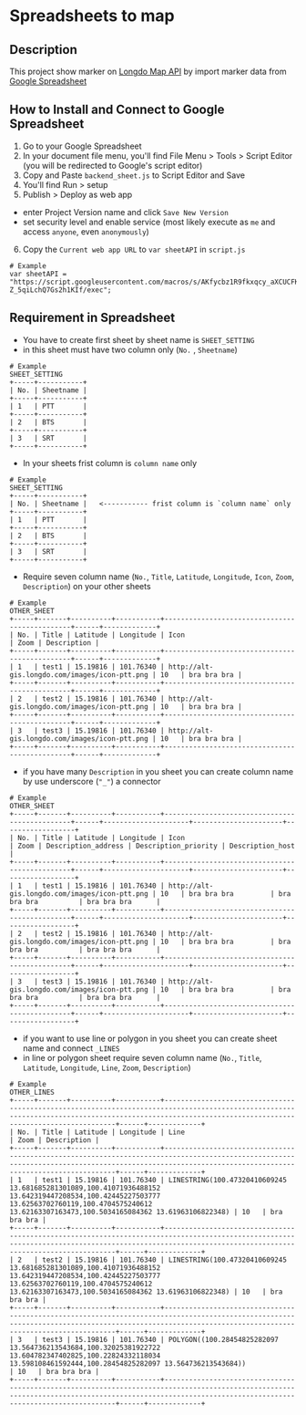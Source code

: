 # Spreadsheets to map
## Description
This project show marker on [Longdo Map API](http://map.longdo.com/longdo-map-api) by import marker data from [Google Spreadsheet](https://www.google.com/intl/th_th/sheets/about/)

## How to Install and Connect to Google Spreadsheet
1. Go to your Google Spreadsheet
2. In your document file menu, you'll find File Menu > Tools > Script Editor (you will be redirected to Google's script editor)
3. Copy and Paste `backend_sheet.js` to Script Editor and Save
4. You'll find Run > setup
5. Publish > Deploy as web app
 - enter Project Version name and click `Save New Version` 
 - set security level and enable service (most likely execute as `me` and access `anyone`, even `anonymously`)
6. Copy the `Current web app URL` to `var sheetAPI` in `script.js`

```
# Example
var sheetAPI = "https://script.googleusercontent.com/macros/s/AKfycbz1R9fkxqcy_aXCUCFKG8H8zdSirsA2_-Z_5qiLchQ7Gs2h1KIf/exec";
```

## Requirement in Spreadsheet
- You have to create first sheet by sheet name is `SHEET_SETTING` 
 - in this sheet must have two column only (`No.` , `Sheetname`)
 
 ```
# Example
SHEET_SETTING
+-----+-----------+
| No. | Sheetname |
+-----+-----------+
| 1   | PTT       |
+-----+-----------+
| 2   | BTS       |
+-----+-----------+
| 3   | SRT       |
+-----+-----------+
```

- In your sheets frist column is `column name` only

```
# Example
SHEET_SETTING
+-----+-----------+
| No. | Sheetname |   <----------- frist column is `column name` only
+-----+-----------+
| 1   | PTT       |
+-----+-----------+
| 2   | BTS       |
+-----+-----------+
| 3   | SRT       |
+-----+-----------+
```

- Require seven column name (`No.`, `Title`, `Latitude`, `Longitude`, `Icon`, `Zoom`, `Description`) on your other sheets

```
# Example
OTHER_SHEET
+-----+-------+----------+-----------+-----------------------------------------------+------+-------------+
| No. | Title | Latitude | Longitude | Icon                                          | Zoom | Description |
+-----+-------+----------+-----------+-----------------------------------------------+------+-------------+
| 1   | test1 | 15.19816 | 101.76340 | http://alt-gis.longdo.com/images/icon-ptt.png | 10   | bra bra bra |
+-----+-------+----------+-----------+-----------------------------------------------+------+-------------+
| 2   | test2 | 15.19816 | 101.76340 | http://alt-gis.longdo.com/images/icon-ptt.png | 10   | bra bra bra |
+-----+-------+----------+-----------+-----------------------------------------------+------+-------------+
| 3   | test3 | 15.19816 | 101.76340 | http://alt-gis.longdo.com/images/icon-ptt.png | 10   | bra bra bra |
+-----+-------+----------+-----------+-----------------------------------------------+------+-------------+
```

- if you have many `Description` in you sheet you can create column name by use underscore (`"_"`) a connector

```
# Example
OTHER_SHEET
+-----+-------+----------+-----------+-----------------------------------------------+------+---------------------+----------------------+------------------+
| No. | Title | Latitude | Longitude | Icon                                          | Zoom | Description_address | Description_priority | Description_host |
+-----+-------+----------+-----------+-----------------------------------------------+------+---------------------+----------------------+------------------+
| 1   | test1 | 15.19816 | 101.76340 | http://alt-gis.longdo.com/images/icon-ptt.png | 10   | bra bra bra         | bra bra bra          | bra bra bra      |
+-----+-------+----------+-----------+-----------------------------------------------+------+---------------------+----------------------+------------------+
| 2   | test2 | 15.19816 | 101.76340 | http://alt-gis.longdo.com/images/icon-ptt.png | 10   | bra bra bra         | bra bra bra          | bra bra bra      |
+-----+-------+----------+-----------+-----------------------------------------------+------+---------------------+----------------------+------------------+
| 3   | test3 | 15.19816 | 101.76340 | http://alt-gis.longdo.com/images/icon-ptt.png | 10   | bra bra bra         | bra bra bra          | bra bra bra      |
+-----+-------+----------+-----------+-----------------------------------------------+------+---------------------+----------------------+------------------+
```

- if you want to use line or polygon in you sheet you can create sheet name and connect `_LINES`
- in line or polygon sheet require seven column name (`No.`, `Title`, `Latitude`, `Longitude`, `Line`, `Zoom`, `Description`)

```
# Example
OTHER_LINES
+-----+-------+----------+-----------+------------------------------------------------------------------------------------------------------------------------------------------------------------------------------------------------------+------+-------------+
| No. | Title | Latitude | Longitude | Line                                                                                                                                                                                                 | Zoom | Description |
+-----+-------+----------+-----------+------------------------------------------------------------------------------------------------------------------------------------------------------------------------------------------------------+------+-------------+
| 1   | test1 | 15.19816 | 101.76340 | LINESTRING(100.47320410609245 13.681685281301089,100.41071936488152 13.642319447208534,100.42445227503777 13.62563702760119,100.4704575240612 13.62163307163473,100.5034165084362 13.61963106822348) | 10   | bra bra bra |
+-----+-------+----------+-----------+------------------------------------------------------------------------------------------------------------------------------------------------------------------------------------------------------+------+-------------+
| 2   | test2 | 15.19816 | 101.76340 | LINESTRING(100.47320410609245 13.681685281301089,100.41071936488152 13.642319447208534,100.42445227503777 13.62563702760119,100.4704575240612 13.62163307163473,100.5034165084362 13.61963106822348) | 10   | bra bra bra |
+-----+-------+----------+-----------+------------------------------------------------------------------------------------------------------------------------------------------------------------------------------------------------------+------+-------------+
| 3   | test3 | 15.19816 | 101.76340 | POLYGON((100.28454825282097 13.564736213543684,100.32025381922722 13.604782347402825,100.22824332118034 13.598108461592444,100.28454825282097 13.564736213543684))                                   | 10   | bra bra bra |
+-----+-------+----------+-----------+------------------------------------------------------------------------------------------------------------------------------------------------------------------------------------------------------+------+-------------+